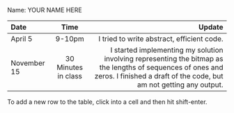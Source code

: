 Name: YOUR NAME HERE

| Date        |        Time         |                                                                                                                                                                             Update |
|:------------|:-------------------:|-----------------------------------------------------------------------------------------------------------------------------------------------------------------------------------:|
| April 5     |       9-10pm        |                                                                                                                                         I tried to write abstract, efficient code. |
| November 15 | 30 Minutes in class | I started implementing my solution involving representing the bitmap as the lengths of sequences of ones and zeros. I finished a draft of the code, but am not getting any output. |


To add a new row to the table, click into a cell and then hit shift-enter.
